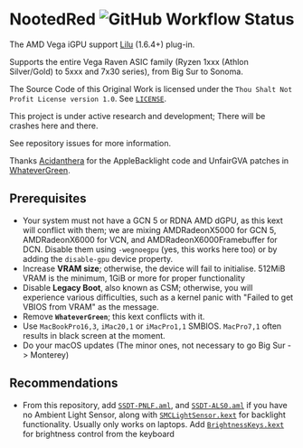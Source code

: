 # NootedRed ![GitHub Workflow Status](https://img.shields.io/github/actions/workflow/status/NootInc/NootedRed/main.yml?branch=master&logo=github&style=for-the-badge)

The AMD Vega iGPU support [Lilu](https://github.com/acidanthera/Lilu) (1.6.4+) plug-in.

Supports the entire Vega Raven ASIC family (Ryzen 1xxx (Athlon Silver/Gold) to 5xxx and 7x30 series), from Big Sur to Sonoma.

The Source Code of this Original Work is licensed under the `Thou Shalt Not Profit License version 1.0`. See [`LICENSE`](https://github.com/NootInc/NootedRed/blob/master/LICENSE).

This project is under active research and development; There will be crashes here and there.

See repository issues for more information.

Thanks [Acidanthera](https://github.com/Acidanthera) for the AppleBacklight code and UnfairGVA patches in [WhateverGreen](https://github.com/Acidanthera/WhateverGreen).

## Prerequisites

- Your system must not have a GCN 5 or RDNA AMD dGPU, as this kext will conflict with them; we are mixing AMDRadeonX5000 for GCN 5, AMDRadeonX6000 for VCN, and AMDRadeonX6000Framebuffer for DCN. Disable them using `-wegnoegpu` (yes, this works here too) or by adding the `disable-gpu` device property.
- Increase **VRAM size**; otherwise, the device will fail to initialise. 512MiB VRAM is the minimum, 1GiB or more for proper functionality
- Disable **Legacy Boot**, also known as CSM; otherwise, you will experience various difficulties, such as a kernel panic with "Failed to get VBIOS from VRAM" as the message.
- Remove **`WhateverGreen`**; this kext conflicts with it.
- Use `MacBookPro16,3`, `iMac20,1` or `iMacPro1,1` SMBIOS. `MacPro7,1` often results in black screen at the moment.
- Do your macOS updates (The minor ones, not necessary to go Big Sur -> Monterey)

## Recommendations

- From this repository, add [`SSDT-PNLF.aml`](Assets/SSDT-PNLF.aml), and [`SSDT-ALS0.aml`](Assets/SSDT-ALS0.aml) if you have no Ambient Light Sensor, along with [`SMCLightSensor.kext`](https://github.com/Acidanthera/VirtualSMC) for backlight functionality. Usually only works on laptops. Add [`BrightnessKeys.kext`](https://github.com/Acidanthera/BrightnessKeys) for brightness control from the keyboard
